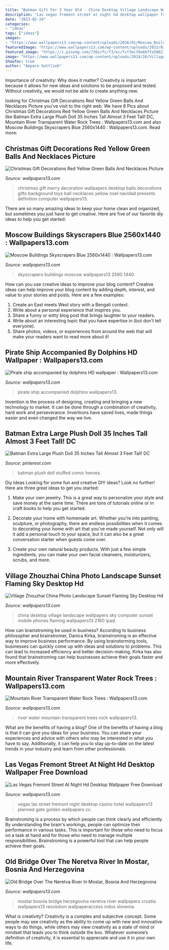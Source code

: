 ```yaml
---
title: "Batman Gift For 3 Year Old - China Desktop Village Landscape Wallpapers Sky Computer Sunset Mobile Phones Flaming Wallpapers13 2160 Ipad"
description: "Las vegas fremont street at night hd desktop wallpaper free download"
date: "2023-02-24"
categories:
- "ideas"
tags: ["ideas"]
images:
- "https://www.wallpapers13.com/wp-content/uploads/2016/01/Moscow_Buildings_Skyscrapers_Blue_2560X1440-1600x1200.jpg"
featuredImage: "https://www.wallpapers13.com/wp-content/uploads/2015/03/Pirate-ship-accompanied-by-dolphins-HD-wallpaper-1920x1080.jpg"
featured_image: "https://i.pinimg.com/736x/fc/f3/ec/fcf3ec39a6bffa58621042bcd5da6e03.jpg"
image: "https://www.wallpapers13.com/wp-content/uploads/2018/10/Village-Zhouzhai-China-Photo-landscape-sunset-flaming-sky-Desktop-HD-Wallpapers-for-mobile-phones-and-computer-3840x2160-1920x1080.jpg"
ShowToc: true
author: "Amparo Gottlieb"
---
```



Importance of creativity: Why does it matter?
Creativity is important because it allows for new ideas and solutions to be proposed and tested. Without creativity, we would not be able to create anything new.

	

		
looking for Christmas Gift Decorations Red Yellow Green Balls And Necklaces Picture you've visit to the right web. We have 8 Pics about Christmas Gift Decorations Red Yellow Green Balls And Necklaces Picture like Batman Extra Large Plush Doll 35 Inches Tall Almost 3 Feet Tall! DC, Mountain River Transparent Water Rock Trees : Wallpapers13.com and also Moscow Buildings Skyscrapers Blue 2560x1440 : Wallpapers13.com. Read more:
		
    
## Christmas Gift Decorations Red Yellow Green Balls And Necklaces Picture

<img loading=lazy src="https://www.wallpapers13.com/wp-content/uploads/2016/12/Christmas-gift-decorations-red-yellow-green-balls-and-necklaces-picture-for-Christmas-Desktop-HD-Wallpapers-2560x1600-1600x1200.jpg" onerror="this.onerror=null;this.src='https://tse1.mm.bing.net/th?id=OIP.Y1k2uk7xHWyvLplkDwuINwHaFj&amp;pid=15.1';" alt="Christmas Gift Decorations Red Yellow Green Balls And Necklaces Picture">

_Source: wallpapers13.com_

>christmas gift merry decoration wallpapers desktop balls decorations gifts background toys ball necklaces yellow noel navidad presents definition computer wallpapers13. 

	

There are so many amazing ideas to keep your home clean and organized, but sometimes you just have to get creative. Here are five of our favorite diy ideas to help you get started: 

    
## Moscow Buildings Skyscrapers Blue 2560x1440 : Wallpapers13.com

<img loading=lazy src="https://www.wallpapers13.com/wp-content/uploads/2016/01/Moscow_Buildings_Skyscrapers_Blue_2560X1440-1600x1200.jpg" onerror="this.onerror=null;this.src='https://tse1.mm.bing.net/th?id=OIP.a5gxnI-aaA0NgqQ4uV1bHwHaFj&amp;pid=15.1';" alt="Moscow Buildings Skyscrapers Blue 2560x1440 : Wallpapers13.com">

_Source: wallpapers13.com_

>skyscrapers buildings moscow wallpapers13 2560 1440. 

	

How can you use creative ideas to improve your blog content?
Creative ideas can help improve your blog content by adding depth, interest, and value to your stories and posts. Here are a few examples:
1. Create an East meets West story with a Bengali context.
2. Write about a personal experience that inspires you.
3. Share a funny or witty blog post that brings laughter to your readers.
4. Write about an interesting topic that you have expertise in (but don’t tell everyone).  
5. Share photos, videos, or experiences from around the web that will make your readers want to read more about it!

    
## Pirate Ship Accompanied By Dolphins HD Wallpaper : Wallpapers13.com

<img loading=lazy src="https://www.wallpapers13.com/wp-content/uploads/2015/03/Pirate-ship-accompanied-by-dolphins-HD-wallpaper-1920x1080.jpg" onerror="this.onerror=null;this.src='https://tse3.mm.bing.net/th?id=OIP.yKYtAkVlpntKqqf3dBHWXAHaEK&amp;pid=15.1';" alt="Pirate ship accompanied by dolphins HD wallpaper : Wallpapers13.com">

_Source: wallpapers13.com_

>pirate ship accompanied dolphins wallpapers13. 

	

Invention is the process of designing, creating and bringing a new technology to market. It can be done through a combination of creativity, hard work and perseverance. Inventions have saved lives, made things easier and even changed the way we live.

    
## Batman Extra Large Plush Doll 35 Inches Tall Almost 3 Feet Tall! DC

<img loading=lazy src="https://i.pinimg.com/736x/fc/f3/ec/fcf3ec39a6bffa58621042bcd5da6e03.jpg" onerror="this.onerror=null;this.src='https://tse3.mm.bing.net/th?id=OIP.FMBC34sSIaHwuwCj_NRMfwHaJ3&amp;pid=15.1';" alt="Batman Extra Large Plush Doll 35 Inches Tall Almost 3 Feet Tall! DC">

_Source: pinterest.com_

>batman plush doll stuffed comic heroes. 

	

Diy Ideas
Looking for some fun and creative DIY ideas? Look no further! Here are three great ideas to get you started:
1. Make your own jewelry. This is a great way to personalize your style and save money at the same time. There are tons of tutorials online or in craft books to help you get started.

2. Decorate your home with homemade art. Whether you’re into painting, sculpture, or photography, there are endless possibilities when it comes to decorating your home with art that you’ve made yourself. Not only will it add a personal touch to your space, but it can also be a great conversation starter when guests come over.

3. Create your own natural beauty products. With just a few simple ingredients, you can make your own facial cleansers, moisturizers, scrubs, and more.

    
## Village Zhouzhai China Photo Landscape Sunset Flaming Sky Desktop Hd

<img loading=lazy src="https://www.wallpapers13.com/wp-content/uploads/2018/10/Village-Zhouzhai-China-Photo-landscape-sunset-flaming-sky-Desktop-HD-Wallpapers-for-mobile-phones-and-computer-3840x2160-1920x1080.jpg" onerror="this.onerror=null;this.src='https://tse1.mm.bing.net/th?id=OIP.PR8zCucOkr7np4cnlt3DEwHaEK&amp;pid=15.1';" alt="Village Zhouzhai China Photo Landscape Sunset Flaming Sky Desktop Hd">

_Source: wallpapers13.com_

>china desktop village landscape wallpapers sky computer sunset mobile phones flaming wallpapers13 2160 ipad. 

	

How can brainstroming be used in business?
According to business philosopher and brainstromer, Danica Kirka, brainstroming is an effective way to improve business performance. By using brainstorming tools, businesses can quickly come up with ideas and solutions to problems. This can lead to increased efficiency and better decision-making. Kirka has also found that brainstroming can help businesses achieve their goals faster and more effectively.

    
## Mountain River Transparent Water Rock Trees : Wallpapers13.com

<img loading=lazy src="http://www.wallpapers13.com/wp-content/uploads/2016/02/Mountain-River-transparent-water-rock-trees-1920x1440.jpg" onerror="this.onerror=null;this.src='https://tse2.mm.bing.net/th?id=OIP.qL-p3Dt7tdbVf6VK0NVb1QHaFj&amp;pid=15.1';" alt="Mountain River Transparent Water Rock Trees : Wallpapers13.com">

_Source: wallpapers13.com_

>river water mountain transparent trees rock wallpapers13. 

	

What are the benefits of having a blog?
One of the benefits of having a blog is that it can give you ideas for your business. You can share your experiences and advice with others who may be interested in what you have to say. Additionally, it can help you to stay up-to-date on the latest trends in your industry and learn from other professionals.

    
## Las Vegas Fremont Street At Night Hd Desktop Wallpaper Free Download

<img loading=lazy src="https://www.wallpapers13.com/wp-content/uploads/2016/08/Las-Vegas-Fremont-Street-at-Night-HD-Desktop-Wallpaper-free-download-2560x1600-1600x1200.jpg" onerror="this.onerror=null;this.src='https://tse1.mm.bing.net/th?id=OIP.RD177uJ8prvGB-j72sc9tQHaFj&amp;pid=15.1';" alt="Las Vegas Fremont Street At Night Hd Desktop Wallpaper Free Download">

_Source: wallpapers13.com_

>vegas las street fremont night desktop casino hotel wallpapers13 planned gate golden wallpapers cc. 

	

Brainstroming is a process by which people can think clearly and efficiently. By understanding the brain's workings, people can optimize their performance in various tasks. This is important for those who need to focus on a task at hand and for those who need to manage multiple responsibilities. Brainstroming is a powerful tool that can help people achieve their goals.

    
## Old Bridge Over The Neretva River In Mostar, Bosnia And Herzegovina

<img loading=lazy src="http://www.wallpapers13.com/wp-content/uploads/2016/05/Old-bridge-over-the-Neretva-River-in-Mostar-Bosnia-and-Herzegovina.jpg" onerror="this.onerror=null;this.src='https://tse3.mm.bing.net/th?id=OIP.qRmVoNjmftqcybUYx-dp-gHaEo&amp;pid=15.1';" alt="Old Bridge Over The Neretva River In Mostar, Bosnia And Herzegovina">

_Source: wallpapers13.com_

>mostar bosnia bridge herzegovina neretva river wallpapers croatia wallpapers13 resolution wallpaperaccess indus slovenia. 

	

What is creativity?
Creativity is a complex and subjective concept. Some people may see creativity as the ability to come up with new and innovative ways to do things, while others may view creativity as a state of mind or mindset that leads you to think outside the box. Whatever someone’s definition of creativity, it is essential to appreciate and use it in your own life.

